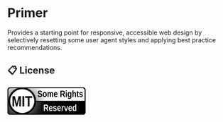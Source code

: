 # Primer

Provides a starting point for responsive, accessible web design by selectively resetting some user agent styles and applying best practice recommendations.

## 📋 License

[![MIT License - Some rights reserved](https://raw.githubusercontent.com/clairelizbet/licenses/main/mit/mit.svg)](license.md)
